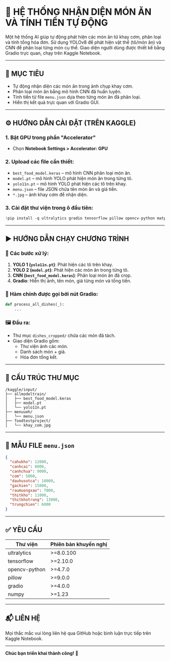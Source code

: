 
# 🥗 HỆ THỐNG NHẬN DIỆN MÓN ĂN VÀ TÍNH TIỀN TỰ ĐỘNG

Một hệ thống AI giúp tự động phát hiện các món ăn từ khay cơm, phân loại và tính tổng hóa đơn. Sử dụng YOLOv8 để phát hiện vật thể (tô/món ăn) và CNN để phân loại từng món cụ thể. Giao diện người dùng được thiết kế bằng Gradio trực quan, chạy trên Kaggle Notebook.

---

## 🚀 MỤC TIÊU

- Tự động nhận diện các món ăn trong ảnh chụp khay cơm.
- Phân loại món ăn bằng mô hình CNN đã huấn luyện.
- Tính tiền từ file `menu.json` dựa theo từng món ăn đã phân loại.
- Hiển thị kết quả trực quan với Gradio GUI.

---

## ⚙️ HƯỚNG DẪN CÀI ĐẶT (TRÊN KAGGLE)

### 1. Bật GPU trong phần "Accelerator"
- Chọn **Notebook Settings > Accelerator: GPU**

### 2. Upload các file cần thiết:
- `best_food_model.keras` – mô hình CNN phân loại món ăn.
- `model.pt` – mô hình YOLO phát hiện món ăn trong từng tô.
- `yolo11n.pt` – mô hình YOLO phát hiện các tô trên khay.
- `menu.json` – file JSON chứa tên món ăn và giá tiền.
- `*.jpg` – ảnh khay cơm để nhận diện.

### 3. Cài đặt thư viện trong ô đầu tiên:
```python
!pip install -q ultralytics gradio tensorflow pillow opencv-python matplotlib
```

---

## ▶️ HƯỚNG DẪN CHẠY CHƯƠNG TRÌNH

### 📍 Các bước xử lý:
1. **YOLO 1 (`yolo11n.pt`)**: Phát hiện các tô trên khay.
2. **YOLO 2 (`model.pt`)**: Phát hiện các món ăn trong từng tô.
3. **CNN (`best_food_model.keras`)**: Phân loại món ăn đã crop.
4. **Gradio**: Hiển thị ảnh, tên món, giá từng món và tổng tiền.

### 📌 Hàm chính được gọi bởi nút Gradio:
```python
def process_all_dishes(_):
    ...
```

### 🖼️ Đầu ra:
- Thư mục `dishes_cropped/` chứa các món đã tách.
- Giao diện Gradio gồm:
  - Thư viện ảnh các món.
  - Danh sách món + giá.
  - Hóa đơn tổng kết.

---

## 📂 CẤU TRÚC THƯ MỤC

```
/kaggle/input/
├── allmodeltrain/
│   ├── best_food_model.keras
│   ├── model.pt
│   └── yolo11n.pt
├── menuueh/
│   └── menu.json
├── foodtestproject/
│   └── khay_com.jpg
```

---

## 🧾 MẪU FILE `menu.json`

```json
{
  "cahukho": 12000,
  "canhcai": 8000,
  "canhchua": 9000,
  "com": 5000,
  "dauhusotca": 10000,
  "gachien": 15000,
  "raumuongxao": 7000,
  "thitkho": 11000,
  "thitkhotrung": 13000,
  "trungchien": 6000
}
```

---

## ✅ YÊU CẦU

| Thư viện         | Phiên bản khuyến nghị |
|------------------|------------------------|
| ultralytics      | >=8.0.100              |
| tensorflow       | >=2.10.0               |
| opencv-python    | >=4.7.0                |
| pillow           | >=9.0.0                |
| gradio           | >=4.0.0                |
| numpy            | >=1.23                 |

---

## 📬 LIÊN HỆ

Mọi thắc mắc vui lòng liên hệ qua GitHub hoặc bình luận trực tiếp trên Kaggle Notebook.

---

**Chúc bạn triển khai thành công!** 🎉

